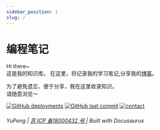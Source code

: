 ```yaml
---
sidebar_position: 1
slug: /
---
```


# 编程笔记
Hi there~  
这是我的知识库。
在这里，将记录我的学习笔记,分享我的[博客](/blog)。

为了避免遗忘、便于分享，我在这里收录知识。  
请随意浏览～

[![GitHub deployments](https://img.shields.io/github/deployments/njueyupeng/blog/Production?label=Build&style=flat-square)](https://vercel.com/njueyupeng/blog/deployments)
[![GitHub last commit](https://img.shields.io/github/last-commit/njueyupeng/blog?color=FCD734&label=Last%20commit&style=flat-square)](https://github.com/linyuxuanlin/Wiki_Docusaurus/commits/main)
[![contact](https://img.shields.io/badge/Contact%20me-here-34ABE0?&style=flat-square)](ContactMe)

<h6> YuPeng |  <a href="https://beian.miit.gov.cn"> 苏 ICP 备18000432 号 </a> | Built with Docusaurus</h6>


